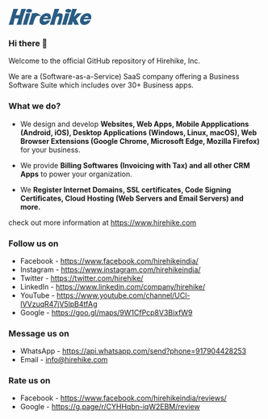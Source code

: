 ![Image](/hirehike_logo_white_small.png?raw=true "Hirehike Logo")

### Hi there 👋

Welcome to the official GitHub repository of Hirehike, Inc.

We are a (Software-as-a-Service) SaaS company offering a Business Software Suite which includes over 30+ Business apps.

### What we do?

* We design and develop **Websites, Web Apps, Mobile Appplications (Android, iOS), Desktop Applications (Windows, Linux, macOS), Web Browser Extensions (Google Chrome, Microsoft Edge, Mozilla Firefox)** for your business.

* We provide **Billing Softwares (Invoicing with Tax) and all other CRM Apps** to power your organization.

* We **Register Internet Domains, SSL certificates, Code Signing Certificates, Cloud Hosting (Web Servers and Email Servers) and more.**

check out more information at https://www.hirehike.com

### Follow us on

* Facebook - https://www.facebook.com/hirehikeindia/
* Instagram - https://www.instagram.com/hirehikeindia/
* Twitter - https://twitter.com/hirehike/
* LinkedIn - https://www.linkedin.com/company/hirehike/
* YouTube - https://www.youtube.com/channel/UCl-lVVzuqR47jV5lpB4tfAg
* Google - https://goo.gl/maps/9W1CfPcp8V3BixfW9

### Message us on

* WhatsApp - https://api.whatsapp.com/send?phone=917904428253
* Email - info@hirehike.com

### Rate us on

* Facebook - https://www.facebook.com/hirehikeindia/reviews/
* Google - https://g.page/r/CYHHqbn-iqW2EBM/review
